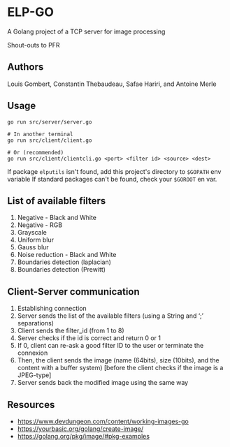 # ELP-GO

A Golang project of a TCP server for image processing

Shout-outs to PFR

## Authors
Louis Gombert, Constantin Thebaudeau, Safae Hariri, and Antoine Merle

## Usage
```
go run src/server/server.go

# In another terminal
go run src/client/client.go

# Or (recommended)
go run src/client/clientcli.go <port> <filter id> <source> <dest>
```
If package `elputils` isn't found, add this project's directory to `$GOPATH` env variable
If standard packages can't be found, check your `$GOROOT` en var.

## List of available filters
1) Negative - Black and White
2) Negative - RGB
3) Grayscale
4) Uniform blur
5) Gauss blur
6) Noise reduction - Black and White
7) Boundaries detection (laplacian)
8) Boundaries detection (Prewitt)

## Client-Server communication
1) Establishing connection
2) Server sends the list of the available filters (using a String and ‘;’ separations)
3) Client sends the filter_id (from 1 to 8)
4) Server checks if the id is correct and return 0 or 1
5) If 0, client can re-ask a good filter ID to the user or terminate the connexion
6) Then, the client sends the image (name (64bits), size (10bits), and the content with a buffer system) [before the client checks if the image is a JPEG-type]
7) Server sends back the modified image using the same way


## Resources

 * https://www.devdungeon.com/content/working-images-go
 * https://yourbasic.org/golang/create-image/
 * https://golang.org/pkg/image/#pkg-examples

